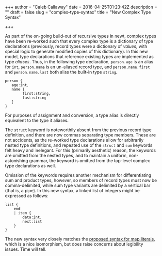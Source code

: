 +++
author = "Caleb Callaway"
date = 2016-04-25T01:23:42Z
description = ""
draft = false
slug = "complex-type-syntax"
title = "New Complex Type Syntax"

+++


As part of the on-going build-out of recursive types in newt, complex types have been re-worked such that every complex type is a dictionary of type declarations (previously, record types were a dictionary of _values_, with special logic to generate modified copies of this dictionary). In this new model, type declarations that reference existing types are implemented as type _aliases_. Thus, in the following type declaration, `person.age` is an alias for `int`, `person.name` is an un-aliased record type, and `person.name.first` and `person.name.last` both alias the built-in type `string`.

```
person {
   age:int,
   name {
        first:string,
        last:string       
   }
}
```

For purposes of assignment and conversion, a type alias is directly equivalent to the type it aliases.

The `struct` keyword is noteworthily absent from the previous record type definition, and there are now commas separating type members. These are not accidents, as the re-worked type declarations allow for arbitrarily nested type definitions, and repeated use of the `struct` and `sum` keywords felt heavy and inelegant. For this (primarily aesthetic) reason, the keywords are omitted from the nested types, and to maintain a uniform, non-astonishing grammar, the keyword is omitted from the top-level complex type declarations as well.

Omission of the keywords requires another mechanism for differentiating sum and product types, however, so members of record types must now be comma-delimited, while sum type variants are delimited by a vertical bar (that is, a pipe). In this new syntax, a linked list of integers might be expressed as follows:

```
list {
	end
	| item {
		data:int,
		next:list
	}
}
```
The new syntax very closely matches the [proposed syntax for map literals](https://github.com/cqcallaw/newt/issues/11), which is a nice isomorphism, but does raise concerns about legibility issues. Time will tell.

